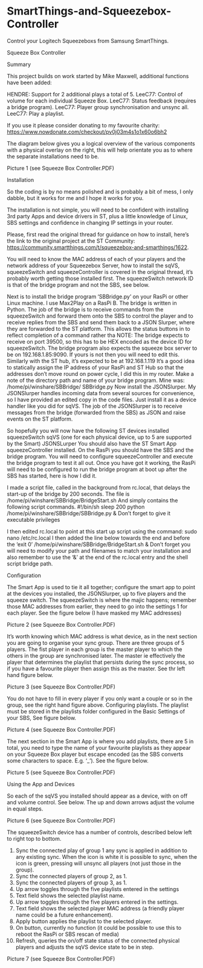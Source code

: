 # SmartThings-and-Squeezebox-Controller
Control your Logitech Squeezeboxs from Samsung SmartThings.

Squeeze Box Controller

Summary

This project builds on work started by Mike Maxwell, additional functions have been added:

HENDRE: Support for 2 additional plays a total of 5.
LeeC77: Control of volume for each individual Squeeze Box.
LeeC77: Status feedback (requires a bridge program).
LeeC77: Player group synchronisation and unsync all.
LeeC77: Play a playlist.
  
If you use it please consider donating to my favourite charity: https://www.nowdonate.com/checkout/pv0j03m4s1o1x60o6bh2


The diagram below gives you a logical overview of the various components with a physical overlay on the right, this will help orientate you as to where the separate installations need to be. 

Picture 1 (see Squeeze Box Controller.PDF)

Installation

So the coding is by no means polished and is probably a bit of mess, I only dabble, but it works for me and I hope it works for you.

The installation is not simple, you will need to be confident with installing 3rd party Apps and device drivers in ST, plus a little knowledge of Linux, SBS settings and confidence in changing IP settings in your router.

Please, first read the original thread for guidance on how to install, here’s the link to the original project at the ST Community: https://community.smartthings.com/t/squeezebox-and-smarthings/1622.

You will need to know the MAC address of each of your players and the network address of your Squeezebox Server, how to install the sqVS, squeezeSwitch and squeezeController is covered in the original thread, it’s probably worth getting those installed first. The squeezeSwitch network ID is that of the bridge program and not the SBS, see below.

Next is to install the bridge program ‘SBBridge.py’ on your RasPi or other Linux machine. I use Max2Play on a RasPi B. The bridge is written in Python. The job of the bridge is to receive commands from the squeezeSwitch and forward them onto the SBS to control the player and to receive replies from the SBS and send them back to a JSON Slurper, where they are forwarded to the ST platform. This allows the status buttons in to reflect completion of a command rather tha
NOTE: The bridge expects to receive on port 39500, so this has to be HEX encoded as the device ID for squeezeSwitch.
The bridge program also expects the squeeze box server to be on 192.168.1.85:9090. If yours is not then you will need to edit this. Similarly with the ST hub, it’s expected to be at 192.168.1.119
It’s a good idea to statically assign the IP address of your RasPi and ST Hub so that the addresses don’t move round on power cycle, I did this in my router.
Make a note of the directory path and name of your bridge program. Mine was:
/home/pi/winshare/SBBridge/ SBBridge.py
Now install the JSONSlurper. My JSONSlurper handles incoming data from several sources for convenience, so I have provided an edited copy in the code files. Just install it as a device handler like you did for sqVS.
The job of the JSONSlurper is to receive messages from the bridge (forwarded from the SBS) as JSON and raise events on the ST platform.

So hopefully you will now have the following ST devices installed
  squeezeSwitch
  sqVS (one for each physical device, up to 5 are supported by the Smart)
  JSONSLurper
You should also have the ST Smart App squeezeController installed.
On the RasPi you should have the SBS and the bridge program.
You will need to configure squeezeController and execute the bridge program to test it all out.
Once you have got it working, the RasPi will need to be configured to run the bridge program at boot up after the SBS has started, here is how I did it.

I made a script file, called in the background from rc.local, that delays the start-up of the bridge by 200 seconds. The file is /home/pi/winshare/SBBridge/BridgeStart.sh
And simply contains the following script commands.
  #!/bin/sh
  sleep 200
  python /home/pi/winshare/SBBridge/SBBridge.py &
Don’t forget to give it executable privileges

I then edited  rc.local to point at this start up script using the command: 
  sudo nano /etc/rc.local
I then added the line below towards the end and before the ‘exit 0’
  /home/pi/winshare/SBBridge/BridgeStart.sh &
Don’t forget you will need to modify your path and filenames to match your installation and also remember to use the ‘&’ at the end of the  rc.local entry and the shell script bridge path.

Configuration

The Smart App is used to tie it all together; configure the smart app to point at the devices you installed, the JSONSlurper, up to five players and the squeeze switch.
The squeezeSwitch is where the majic happens; remember those MAC addresses from earlier, they need to go into the settings 1 for each player. See the figure below (I have masked my MAC addresses)

Picture 2 (see Squeeze Box Controller.PDF)
 
It’s worth knowing which MAC address is what device, as in the next section you are going to organise your sync group.
There are three groups of 5 players. The fist player in each group is the master player to which the others in the group are synchronised later. The master ie effectively the player that determines the playlist that persists during the sync process, so if you have a favourite player then assign this as the master.  See thr left hand figure below.
  
Picture 3 (see Squeeze Box Controller.PDF)
  
You do not have to fill in every player if you only want a couple or so in the group, see the right hand figure above.
Configuring playlists. The playlist must be stored in the playlists folder configured in the Basic Settings of your SBS, See figure below.

Picture 4 (see Squeeze Box Controller.PDF)

The next section in the Smart App is where you add playlists, there are 5 in total, you need to type the name of your favourite playlists as they appear on your Squeeze Box player but escape encoded (as the SBS converts some characters to space. E.g. ‘_’). See the figure below.
 
Picture 5 (see Squeeze Box Controller.PDF)
 
Using the App and Devices

So each of the sqVS you installed should appear as a device, with on off and volume control. See below. The up and down arrows adjust the volume in equal steps.

Picture 6 (see Squeeze Box Controller.PDF)
 
The squeezeSwitch device has a number of controls, described below left to right top to bottom.
  1.	Sync the connected play of group 1 any sync is applied in addition to any existing sync. When the icon is white it is possible to sync, when the icon is green, pressing will unsync all players (not just those in the group).
  2.	Sync the connected players of group 2, as 1.
  3.	Sync the connected players of group 3, as 1.
  4.	Up arrow toggles through the five playlists entered in the settings
  5.	Text field shows the selected playlist name.
  6.	Up arrow toggles through the five players entered in the settings.
  7.	Text field shows the selected player MAC address (a friendly player name could be a future enhancement).
  8.	Apply button applies the playlist to the selected player.
  9.	On button, currently no function (it could be possible to use this to reboot the RasPi or SBS rescan of media)
  10.	Refresh, queries the on/off state status of the connected physical players and adjusts the sqVS device state to be in step.

Picture 7 (see Squeeze Box Controller.PDF)
 
